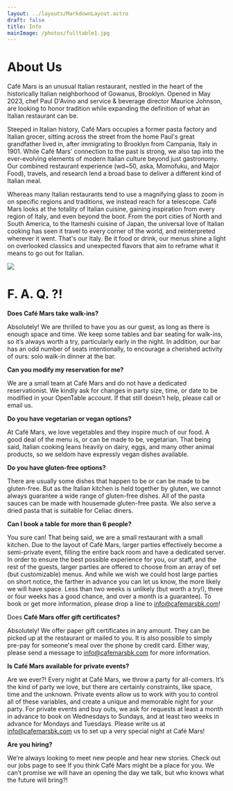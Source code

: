 ```yaml
---
layout: ../layouts/MarkdownLayout.astro
draft: false
title: Info
mainImage: /photos/fulltable1.jpg
---
```


# About Us

Café Mars is an unusual Italian restaurant, nestled in the heart of the historically Italian neighborhood of Gowanus, Brooklyn. Opened in May 2023, chef Paul D'Avino and service & beverage director Maurice Johnson, are looking to honor tradition while expanding the definition of what an Italian restaurant can be.

Steeped in Italian history, Café Mars occupies a former pasta factory and Italian grocer, sitting across the street from the home Paul's great grandfather lived in, after immigrating to Brooklyn from Campania, Italy in 1901. While Café Mars' connection to the past is strong, we also tap into the ever-evolving elements of modern Italian culture beyond just gastronomy. Our combined restaurant experience (wd\~50, aska, Momofuku, and Major Food), travels, and research lend a broad base to deliver a different kind of Italian meal.

Whereas many Italian restaurants tend to use a magnifying glass to zoom in on specific regions and traditions, we instead reach for a telescope. Café Mars looks at the totality of Italian cuisine, gaining inspiration from every region of Italy, and even beyond the boot. From the port cities of North and South America, to the Itameshi cuisine of Japan, the universal love of Italian cooking has seen it travel to every corner of the world, and reinterpreted wherever it went. That's our Italy. Be it food or drink, our menus shine a light on overlooked classics and unexpected flavors that aim to reframe what it means to go out for Italian.

![](/nightwindowfront.png)

# F. A. Q. ?!

**Does Café Mars take walk-ins?**

Absolutely! We are thrilled to have you as our guest, as long as there is enough space and time. We keep some tables and bar seating for walk-ins, so it’s always worth a try, particularly early in the night. In addition, our bar has an odd number of seats intentionally, to encourage a cherished activity of ours: solo walk-in dinner at the bar.

**Can you modify my reservation for me?**

We are a small team at Café Mars and do not have a dedicated reservationist. We kindly ask for changes in party size, time, or date to be modified in your OpenTable account. If that still doesn’t help, please call or email us. 

**Do you have vegetarian or vegan options?**

At Café Mars, we love vegetables and they inspire much of our food. A good deal of the menu is, or can be made to be, vegetarian. That being said, Italian cooking leans heavily on dairy, eggs, and many other animal products, so we seldom have expressly vegan dishes available.

**Do you have gluten-free options?**

There are usually some dishes that happen to be or can be made to be gluten-free. But as the Italian kitchen is held together by gluten, we cannot always guarantee a wide range of gluten-free dishes. All of the pasta sauces can be made with housemade gluten-free pasta. We also serve a dried pasta that is suitable for Celiac diners. 

**Can I book a table for more than 6 people?**

You sure can! That being said, we are a small restaurant with a small kitchen. Due to the layout of Café Mars, larger parties effectively become a semi-private event, filling the entire back room and have a dedicated server. In order to ensure the best possible experience for you, our staff, and the rest of the guests, larger parties are offered to choose from an array of set (but customizable) menus. And while we wish we could host large parties on short notice, the farther in advance you can let us know, the more likely we will have space. Less than two weeks is unlikely (but worth a try!), three or four weeks has a good chance, and over a month is a guarantee). To book or get more information, please drop a line to [info@cafemarsbk.com](mailto:info@cafemarsbk.com "info@cafemarsbk.com")!

Does **Café Mars offer gift certificates?**

Absolutely! We offer paper gift certificates in any amount. They can be picked up at the restaurant or mailed to you. It is also possible to simply pre-pay for someone's meal over the phone by credit card. Either way, please send a message to [info@cafemarsbk.com](mailto:info@cafemarsbk.com "info@cafemarsbk.com") for more information.

**Is Café Mars available for private events?**

Are we ever?! Every night at Café Mars, we throw a party for all-comers. It’s the kind of party we love, but there are certainly constraints, like space, time and the unknown. Private events allow us to work with you to control all of these variables, and create a unique and memorable night for your party. For private events and buy outs, we ask for requests at least a month in advance to book on Wednesdays to Sundays, and at least two weeks in advance for Mondays and Tuesdays. Please write us at [info@cafemarsbk.com](mailto:info@cafemarsbk.com "info@cafemarsbk.com") us to set up a very special night at Café Mars!

**Are you hiring?**

We’re always looking to meet new people and hear new stories. Check out our jobs page to see If you think Café Mars might be a place for you. We can’t promise we will have an opening the day we talk, but who knows what the future will bring?!
